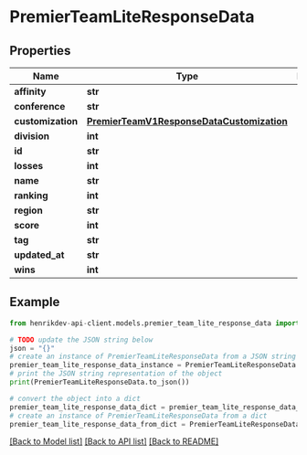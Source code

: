 # PremierTeamLiteResponseData


## Properties

Name | Type | Description | Notes
------------ | ------------- | ------------- | -------------
**affinity** | **str** |  | 
**conference** | **str** |  | 
**customization** | [**PremierTeamV1ResponseDataCustomization**](PremierTeamV1ResponseDataCustomization.md) |  | 
**division** | **int** |  | 
**id** | **str** |  | 
**losses** | **int** |  | 
**name** | **str** |  | 
**ranking** | **int** |  | 
**region** | **str** |  | 
**score** | **int** |  | 
**tag** | **str** |  | 
**updated_at** | **str** |  | 
**wins** | **int** |  | 

## Example

```python
from henrikdev-api-client.models.premier_team_lite_response_data import PremierTeamLiteResponseData

# TODO update the JSON string below
json = "{}"
# create an instance of PremierTeamLiteResponseData from a JSON string
premier_team_lite_response_data_instance = PremierTeamLiteResponseData.from_json(json)
# print the JSON string representation of the object
print(PremierTeamLiteResponseData.to_json())

# convert the object into a dict
premier_team_lite_response_data_dict = premier_team_lite_response_data_instance.to_dict()
# create an instance of PremierTeamLiteResponseData from a dict
premier_team_lite_response_data_from_dict = PremierTeamLiteResponseData.from_dict(premier_team_lite_response_data_dict)
```
[[Back to Model list]](../README.md#documentation-for-models) [[Back to API list]](../README.md#documentation-for-api-endpoints) [[Back to README]](../README.md)


